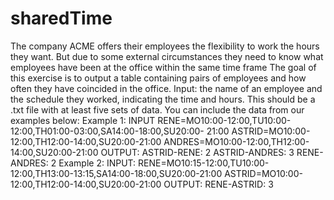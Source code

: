 # sharedTime
The company ACME offers their employees the flexibility to work the hours they want. But due to some external circumstances they need to know what employees have been at the office within the same time frame  The goal of this exercise is to output a table containing pairs of employees and how often they have coincided in the office.  Input: the name of an employee and the schedule they worked, indicating the time and hours. This should be a .txt file with at least five sets of data. You can include the data from our examples below:  Example 1:  INPUT RENE=MO10:00-12:00,TU10:00-12:00,TH01:00-03:00,SA14:00-18:00,SU20:00- 21:00 ASTRID=MO10:00-12:00,TH12:00-14:00,SU20:00-21:00 ANDRES=MO10:00-12:00,TH12:00-14:00,SU20:00-21:00   OUTPUT: ASTRID-RENE: 2 ASTRID-ANDRES: 3 RENE-ANDRES: 2  Example 2:  INPUT: RENE=MO10:15-12:00,TU10:00-12:00,TH13:00-13:15,SA14:00-18:00,SU20:00-21:00 ASTRID=MO10:00-12:00,TH12:00-14:00,SU20:00-21:00  OUTPUT: RENE-ASTRID: 3
